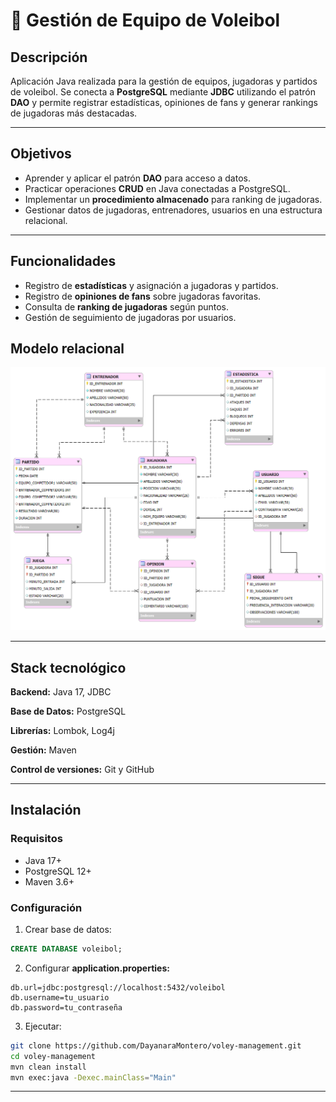 # 🏐 Gestión de Equipo de Voleibol 

## Descripción
Aplicación Java realizada para la gestión de equipos, jugadoras y partidos de voleibol. Se conecta a **PostgreSQL** mediante **JDBC** utilizando el patrón **DAO** y permite registrar estadísticas, opiniones de fans y generar rankings de jugadoras más destacadas.

---

## Objetivos
- Aprender y aplicar el patrón **DAO** para acceso a datos.
- Practicar operaciones **CRUD** en Java conectadas a PostgreSQL.
- Implementar un **procedimiento almacenado** para ranking de jugadoras.
- Gestionar datos de jugadoras, entrenadores, usuarios en una estructura relacional.

---

## Funcionalidades
- Registro de **estadísticas** y asignación a jugadoras y partidos.
- Registro de **opiniones de fans** sobre jugadoras favoritas.
- Consulta de **ranking de jugadoras** según puntos.
- Gestión de seguimiento de jugadoras por usuarios.

## Modelo relacional
![Modelo relacional Voleibol](src/main/resources/img/modelo-relacional-voleibol.png "Modelo relacional Voleibol")

---

## Stack tecnológico

**Backend:** Java 17, JDBC

**Base de Datos:** PostgreSQL

**Librerías:** Lombok, Log4j

**Gestión:** Maven

**Control de versiones:** Git y GitHub

---

## Instalación

### Requisitos
- Java 17+
- PostgreSQL 12+
- Maven 3.6+

### Configuración

1. Crear base de datos:
```sql
CREATE DATABASE voleibol;
```

2. Configurar **application.properties:**
```properties
db.url=jdbc:postgresql://localhost:5432/voleibol
db.username=tu_usuario
db.password=tu_contraseña
```

3. Ejecutar:
```bash
git clone https://github.com/DayanaraMontero/voley-management.git
cd voley-management
mvn clean install
mvn exec:java -Dexec.mainClass="Main"
```

---



